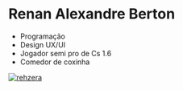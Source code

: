 # Renan Alexandre Berton

- Programação 
- Design UX/UI
- Jogador semi pro de Cs 1.6
- Comedor de coxinha


[![rehzera](https://github-readme-stats.vercel.app/api/top-langs/?username=renanberton&themes=dark)](https://github.com/renanberton) 

